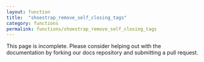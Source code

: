 ```yaml
---
layout: function
title:  "shoestrap_remove_self_closing_tags"
category: functions
permalink: functions/shoestrap_remove_self_closing_tags
---
```


This page is incomplete. Please consider helping out with the documentation by forking our docs repository and submitting a pull request.